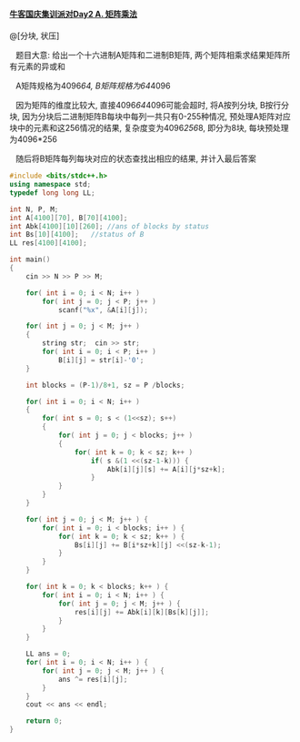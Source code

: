 #### [牛客国庆集训派对Day2 A. 矩阵乘法](https://www.nowcoder.com/acm/contest/202/A)

@[分块, 状压]

&ensp; 题目大意: 给出一个十六进制A矩阵和二进制B矩阵, 两个矩阵相乘求结果矩阵所有元素的异或和

&ensp; A矩阵规格为4096*64, B矩阵规格为64*4096

&ensp; 因为矩阵的维度比较大, 直接4096*64*4096可能会超时, 将A按列分块, B按行分块, 因为分块后二进制矩阵B每块中每列一共只有0-255种情况, 预处理A矩阵对应块中的元素和这256情况的结果, 复杂度变为4096*256*8, 即分为8块, 每块预处理为4096*256

&ensp; 随后将B矩阵每列每块对应的状态查找出相应的结果, 并计入最后答案

```cpp
#include <bits/stdc++.h>
using namespace std;
typedef long long LL;

int N, P, M;
int A[4100][70], B[70][4100];
int Abk[4100][10][260]; //ans of blocks by status
int Bs[10][4100];   //status of B
LL res[4100][4100];

int main()
{
    cin >> N >> P >> M;

    for( int i = 0; i < N; i++ )
        for( int j = 0; j < P; j++ )
            scanf("%x", &A[i][j]);

    for( int j = 0; j < M; j++ )
    {
        string str;  cin >> str;
        for( int i = 0; i < P; i++ )
            B[i][j] = str[i]-'0';
    }

    int blocks = (P-1)/8+1, sz = P /blocks;

    for( int i = 0; i < N; i++ )
    {
        for( int s = 0; s < (1<<sz); s++)
        {
            for( int j = 0; j < blocks; j++ )
            {
                for( int k = 0; k < sz; k++ )
                    if( s &(1 <<(sz-1-k))) {
                        Abk[i][j][s] += A[i][j*sz+k];
                    }
            }
        }
    }

    for( int j = 0; j < M; j++ ) {
        for( int i = 0; i < blocks; i++ ) {
            for( int k = 0; k < sz; k++ ) {
                Bs[i][j] += B[i*sz+k][j] <<(sz-k-1);
            }
        }
    }

    for( int k = 0; k < blocks; k++ ) {
        for( int i = 0; i < N; i++ ) {
            for( int j = 0; j < M; j++ ) {
                res[i][j] += Abk[i][k][Bs[k][j]];
            }
        }
    }

    LL ans = 0;
    for( int i = 0; i < N; i++ ) {
        for( int j = 0; j < M; j++ ) {
            ans ^= res[i][j];
        }
    }
    cout << ans << endl;

    return 0;
}

```